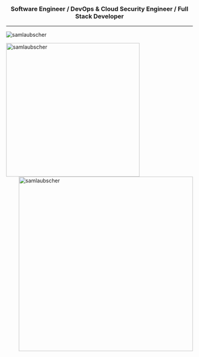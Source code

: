 <h3 align="center">Software Engineer / DevOps & Cloud Security Engineer / Full Stack Developer</h3>
<hr>

<img align="center" src="https://github-profile-trophy.vercel.app/?username=samlaubscher&column=8&margin-w=15&margin-h=15" alt="samlaubscher" />

<p><img width="360" align="left" src="https://github-readme-stats.vercel.app/api?username=samlaubscher&locale=en&theme=synthwave&count_private=true&include_all_commits=true&hide_title=true&hide_rank=true&show_icons=true" alt="samlaubscher" />

<img width="470" align="right" src="https://github-readme-streak-stats.herokuapp.com/?user=samlaubscher&theme=synthwave" alt="samlaubscher" /></p>
